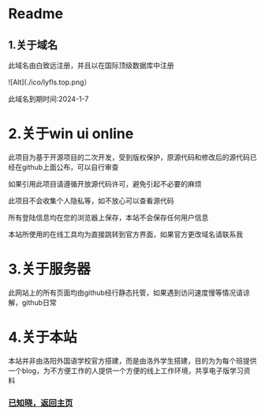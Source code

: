 # Readme
## 1.关于域名
此域名由白致远注册，并且以在国际顶级数据库中注册


![Alt](./ico/lyfls.top.png）

此域名到期时间:2024-1-7
# 2.关于win ui online
此项目为基于开源项目的二次开发，受到版权保护，原源代码和修改后的源代码已经在github上面公布，可以自行审查

如果引用此项目请遵循开放源代码许可，避免引起不必要的麻烦

此项目不会收集个人隐私等，如不放心可以查看源代码

所有登陆信息均在您的浏览器上保存，本站不会保存任何用户信息

本站所使用的在线工具均为直接跳转到官方界面，如果官方更改域名请联系我

# 3.关于服务器
此网站上的所有页面均由github经行静态托管，如果遇到访问速度慢等情况请谅解，github日常

# 4.关于本站
本站并非由洛阳外国语学校官方搭建，而是由洛外学生搭建，目的为为每个班提供一个blog，为不方便工作的人提供一个方便的线上工作环境，共享电子版学习资料
### [已知晓，返回主页](https://lyfls.top)
